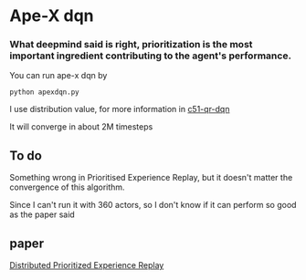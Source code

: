 # Ape-X dqn

### What deepmind said is right, prioritization is the most important ingredient contributing to the agent's performance.

You can run ape-x dqn by
```
python apexdqn.py
```

I use distribution value, for more information in [c51-qr-dqn](https://github.com/LihaoR/c51-qr-dqn)

It will converge in about 2M timesteps

## To do

Something wrong in Prioritised Experience Replay, but it doesn't matter the convergence of this algorithm.

Since I can't run it with 360 actors, so I don't know if it can perform so good as the paper said

## paper

[Distributed Prioritized Experience Replay](https://arxiv.org/abs/1803.00933)

